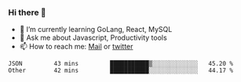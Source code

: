 ### Hi there 👋

- 🌱 I’m currently learning GoLang, React, MySQL
- 💬 Ask me about Javascript, Productivity tools 
- 📫 How to reach me: [Mail](mailto:kvaishak47@gmail.com) or [twitter](https://twitter.com/kvaish4k)

<!--START_SECTION:waka-->

```text
JSON         43 mins         ███████████▒░░░░░░░░░░░░░   45.20 %
Other        42 mins         ███████████░░░░░░░░░░░░░░   44.17 %
```

<!--END_SECTION:waka-->
